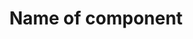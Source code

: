 ---
title: "Name of component"
description: "Brief description"
creator: "creator"
versions:
  - framework: "react/next/astro/shadcn"
    lang: "typescript/javascript/astro"
    component: "component-map-name"
    content:
      - type: "header"
        value: "header-value"
      - type: "description"
        value: "description-value"
      - type: "code"
        filename: "filename.ext"
        lang: "typescript/javascript/astro"
        value: |
          code

    variants:
      - header: "variant name"
        component: "component-map-name"
        code:
          filename: "filename.ext"
          lang: "typescript/javascript/astro"
          value: |
            code
---